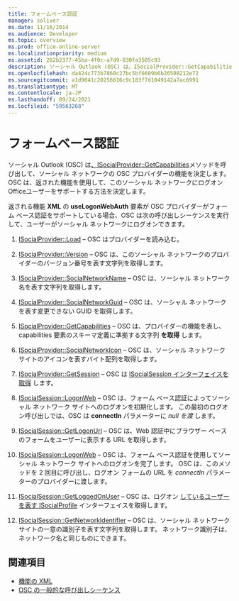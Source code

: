 ```yaml
---
title: フォームベース認証
manager: soliver
ms.date: 11/16/2014
ms.audience: Developer
ms.topic: overview
ms.prod: office-online-server
ms.localizationpriority: medium
ms.assetid: 282b2377-45ba-4f0c-a7d9-830fa3505c93
description: ソーシャル Outlook (OSC) は、ISocialProvider::GetCapabilities メソッドを呼び出して、ソーシャル ネットワークの OSC プロバイダーの機能を決定します。
ms.openlocfilehash: da424c773b7860c27bc5bf6609b6b26508212e72
ms.sourcegitcommit: a1d9041c20256616c9c183f7d1049142a7ac6991
ms.translationtype: MT
ms.contentlocale: ja-JP
ms.lasthandoff: 09/24/2021
ms.locfileid: "59563268"
---
```

# <a name="forms-based-authentication"></a>フォームベース認証

ソーシャル Outlook (OSC) は[、ISocialProvider::GetCapabilities](isocialprovider-getcapabilities.md)メソッドを呼び出して、ソーシャル ネットワークの OSC プロバイダーの機能を決定します。 OSC は、返された機能を使用して、このソーシャル ネットワークにログオンOfficeユーザーをサポートする方法を決定します。 

返される機能 **XML** の **useLogonWebAuth** 要素が OSC プロバイダーがフォーム ベース認証をサポートしている場合、OSC は次の呼び出しシーケンスを実行して、ユーザーがソーシャル ネットワークにログオンできます。 
  
1. [ISocialProvider::Load](isocialprovider-load.md) &ndash; OSC はプロバイダーを読み込む。 
    
2. [ISocialProvider::Version](isocialprovider-version.md) &ndash; OSC は、このソーシャル ネットワークのプロバイダーのバージョン番号を表す文字列を取得します。 
    
3. [ISocialProvider::SocialNetworkName](isocialprovider-socialnetworkname.md) &ndash; OSC は、ソーシャル ネットワーク名を表す文字列を取得します。 
    
4. [ISocialProvider::SocialNetworkGuid](isocialprovider-socialnetworkguid.md) &ndash; OSC は、ソーシャル ネットワークを表す変更できない GUID を取得します。 
    
5. [ISocialProvider::GetCapabilities](isocialprovider-getcapabilities.md) &ndash; OSC は、プロバイダーの機能を表し、capabilities 要素のスキーマ定義に準拠する文字列 **を取得** します。 
    
6. [ISocialProvider::SocialNetworkIcon](isocialprovider-socialnetworkicon.md) &ndash; OSC は、ソーシャル ネットワーク サイトのアイコンを表すバイト配列を取得します。 
    
7. [ISocialProvider::GetSession](isocialprovider-getsession.md) &ndash; OSC は [ISocialSession インターフェイスを取得](isocialsessioniunknown.md) します。 
    
8. [ISocialSession::LogonWeb](isocialsession-logonweb.md) &ndash; OSC は、フォーム ベース認証によってソーシャル ネットワーク サイトへのログオンを初期化します。 この最初のログオン呼び出しでは、OSC は **connectIn** パラメーターに  _null を渡_ します。 
    
9. [ISocialSession::GetLogonUrl](isocialsession-getlogonurl.md) &ndash; OSC は、Web 認証中にブラウザー ベースのフォームをユーザーに表示する URL を取得します。 
    
10. [ISocialSession::LogonWeb](isocialsession-logonweb.md) &ndash; OSC は、フォーム ベース認証を使用してソーシャル ネットワーク サイトへのログオンを完了します。 OSC は、このメソッドを 2 回目に呼び出し、ログオン フォームの URL を  _connectIn_ パラメーターのプロバイダーに渡します。 
    
11. [ISocialSession::GetLoggedOnUser](isocialsession-getloggedonuser.md) &ndash; OSC は、ログオン [しているユーザーを表す ISocialProfile](isocialprovideriunknown.md) インターフェイスを取得します。 
    
12. [ISocialSession::GetNetworkIdentifier](isocialsession-getnetworkidentifier.md) &ndash; OSC は、ソーシャル ネットワーク サイトの一意の識別子を表す文字列を取得します。 ネットワーク識別子は、ネットワーク名と同じものにできます。 
    
## <a name="see-also"></a>関連項目

- [機能の XML](xml-for-capabilities.md)
- [OSC の一般的な呼び出しシーケンス](osc-typical-calling-sequences.md)

